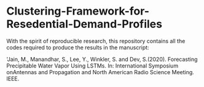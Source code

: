# Clustering-Framework-for-Resedential-Demand-Profiles

With the spirit of reproducible research, this repository contains all the codes required to produce the results in the manuscript:

'Jain, M., Manandhar, S., Lee, Y., Winkler, S. and Dev, S.(2020). Forecasting Precipitable Water Vapor Using LSTMs. In: International Symposium onAntennas and Propagation and North American Radio Science Meeting. IEEE.
